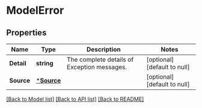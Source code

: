 # ModelError

## Properties
Name | Type | Description | Notes
------------ | ------------- | ------------- | -------------
**Detail** | **string** | The complete details of Exception messages. | [optional] [default to null]
**Source** | [***Source**](Source.md) |  | [optional] [default to null]

[[Back to Model list]](../README.md#documentation-for-models) [[Back to API list]](../README.md#documentation-for-api-endpoints) [[Back to README]](../README.md)


